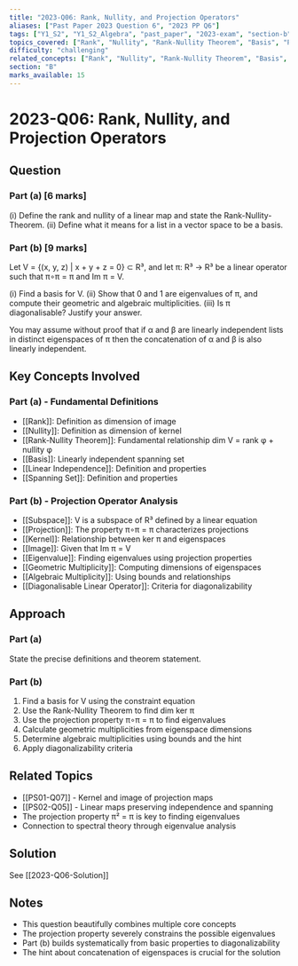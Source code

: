 ```yaml
---
title: "2023-Q06: Rank, Nullity, and Projection Operators"
aliases: ["Past Paper 2023 Question 6", "2023 PP Q6"]
tags: ["Y1_S2", "Y1_S2_Algebra", "past_paper", "2023-exam", "section-b", "q6", "rank", "nullity", "basis", "projection", "eigenvalues", "diagonalization"]
topics_covered: ["Rank", "Nullity", "Rank-Nullity Theorem", "Basis", "Projection Operators", "Eigenvalues", "Diagonalization"]
difficulty: "challenging"
related_concepts: ["Rank", "Nullity", "Rank-Nullity Theorem", "Basis", "Linear Independence", "Spanning Set", "Eigenvalue", "Geometric Multiplicity", "Algebraic Multiplicity", "Diagonalisable Linear Operator", "Projection"]
section: "B"
marks_available: 15
---
```


# 2023-Q06: Rank, Nullity, and Projection Operators

## Question

### Part (a) [6 marks]
(i) Define the rank and nullity of a linear map and state the Rank-Nullity-Theorem.
(ii) Define what it means for a list in a vector space to be a basis.

### Part (b) [9 marks]
Let V = {(x, y, z) | x + y + z = 0} ⊂ R³, and let π: R³ → R³ be a linear operator
such that π∘π = π and Im π = V.

(i) Find a basis for V.
(ii) Show that 0 and 1 are eigenvalues of π, and compute their geometric and
algebraic multiplicities.
(iii) Is π diagonalisable? Justify your answer.

You may assume without proof that if α and β are linearly independent lists in distinct
eigenspaces of π then the concatenation of α and β is also linearly independent.

## Key Concepts Involved

### Part (a) - Fundamental Definitions
- [[Rank]]: Definition as dimension of image
- [[Nullity]]: Definition as dimension of kernel  
- [[Rank-Nullity Theorem]]: Fundamental relationship dim V = rank φ + nullity φ
- [[Basis]]: Linearly independent spanning set
- [[Linear Independence]]: Definition and properties
- [[Spanning Set]]: Definition and properties

### Part (b) - Projection Operator Analysis
- [[Subspace]]: V is a subspace of R³ defined by a linear equation
- [[Projection]]: The property π∘π = π characterizes projections
- [[Kernel]]: Relationship between ker π and eigenspaces
- [[Image]]: Given that Im π = V
- [[Eigenvalue]]: Finding eigenvalues using projection properties
- [[Geometric Multiplicity]]: Computing dimensions of eigenspaces
- [[Algebraic Multiplicity]]: Using bounds and relationships
- [[Diagonalisable Linear Operator]]: Criteria for diagonalizability

## Approach

### Part (a)
State the precise definitions and theorem statement.

### Part (b)
1. Find a basis for V using the constraint equation
2. Use the Rank-Nullity Theorem to find dim ker π
3. Use the projection property π∘π = π to find eigenvalues
4. Calculate geometric multiplicities from eigenspace dimensions
5. Determine algebraic multiplicities using bounds and the hint
6. Apply diagonalizability criteria

## Related Topics
- [[PS01-Q07]] - Kernel and image of projection maps
- [[PS02-Q05]] - Linear maps preserving independence and spanning
- The projection property π² = π is key to finding eigenvalues
- Connection to spectral theory through eigenvalue analysis

## Solution
See [[2023-Q06-Solution]]

## Notes
- This question beautifully combines multiple core concepts
- The projection property severely constrains the possible eigenvalues
- Part (b) builds systematically from basic properties to diagonalizability
- The hint about concatenation of eigenspaces is crucial for the solution
